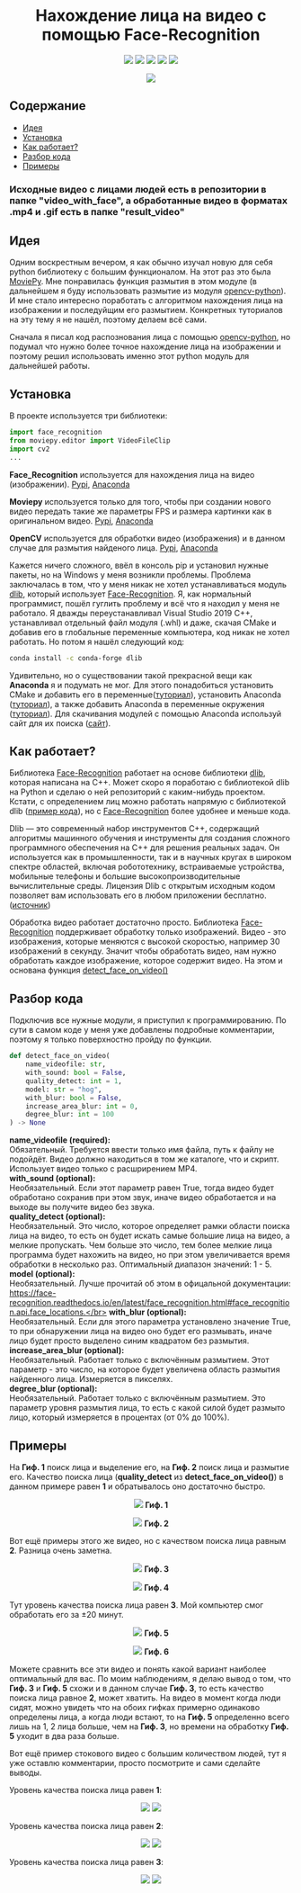 <h1 align="center">Нахождение лица на видео с помощью Face-Recognition</h1>

<div align="center">

![](https://img.shields.io/badge/python--version-3.9-BDC667?style=plastic)
![](https://img.shields.io/github/languages/code-size/Laiwer/Find-face-on-Python?color=77966D&style=plastic)
![](https://img.shields.io/github/stars/Laiwer/Find-face-on-Python?color=626D58&style=plastic)
![](https://img.shields.io/github/watchers/Laiwer/Find-face-on-Python?color=544343&style=plastic)
![](https://img.shields.io/github/last-commit/Laiwer/Find-face-on-Python?color=56282D&style=plastic)
</div>

<div align=center>

![](result_video/gif/new_3_people-cross-the-road.gif)
</div>

## Содержание

* [Идея](#idea)
* [Установка](#install)
* [Как работает?](#how_work)
* [Разбор кода](#code)
* [Примеры](#examples)

### Исходные видео с лицами людей есть в репозитории в папке "video_with_face", а обработанные видео в форматах .mp4 и .gif есть в папке "result_video"

<h2 id="idea">Идея</h2>

Одним воскрестным вечером, я как обычно изучал новую для себя python библиотеку с большим функционалом. На этот раз это была [MoviePy](https://pypi.org/project/moviepy/). Мне понравилась функция размытия в этом модуле (в дальнейшем я буду использовать размытие из модуля [opencv-python](https://pypi.org/project/opencv-python/)). И мне стало интересно поработать с алгоритмом нахождения лица на изображении и последуйщим его размытием. Конкретных туториалов на эту тему я не нашёл, поэтому делаем всё сами.

Сначала я писал код распознования лица с помощью [opencv-python](https://pypi.org/project/opencv-python/), но подумал что нужно более точное нахождение лица на изображении и поэтому решил использовать именно этот python модуль для дальнейшей работы.



<h2 id="install">Установка</h2>
В проекте используется три библиотеки:

``` python
import face_recognition
from moviepy.editor import VideoFileClip
import cv2
...
```
**Face_Recognition** используется для нахождения лица на видео (изображении). [Pypi](https://pypi.org/project/face-recognition/), [Anaconda](https://anaconda.org/conda-forge/face_recognition)

**Moviepy** используется только для того, чтобы при создании нового видео передать такие же параметры FPS и размера картинки как в оригинальном видео. [Pypi](https://pypi.org/project/face-recognition/), [Anaconda](https://anaconda.org/conda-forge/moviepy)

**OpenCV** используется для обработки видео (изображения) и в данном случае для размытия найденого лица. [Pypi](https://pypi.org/project/opencv-python/), [Anaconda](https://anaconda.org/conda-forge/opencv)

Кажется ничего сложного, ввёл в консоль pip и установил нужные пакеты, но на Windows у меня возникли проблемы.
Проблема заключалась в том, что у меня никак не хотел устанавливаться модуль [dlib](https://pypi.org/project/dlib/), который использует [Face-Recognition](https://pypi.org/project/face-recognition/). Я, как нормальный программист, пошёл гуглить проблему и всё что я находил у меня не работало. Я дважды переустанавливал Visual Studio 2019 C++, устанавливал отдельный файл модуля (.whl) и даже, скачая CMake и добавив его в глобальные переменные компьютера, код никак не хотел работать. Но потом я нашёл следующий код:

``` bash
conda install -c conda-forge dlib
```
Удивительно, но о существовании такой прекрасной вещи как **Anaconda** я и подумать не мог. Для этого понадобиться установить CMake и добавить его в переменные([туториал](https://www.youtube.com/watch?v=8_X5Iq9niDE")), установить Anaconda ([туториал](https://www.youtube.com/watch?v=MUZtVEDKXsk)), а также добавить Anaconda в переменные окружения ([туториал](https://stackoverflow.com/questions/47914980/how-to-access-anaconda-command-prompt-in-windows-10-64-bit)). Для скачивания модулей с помощью Anaconda используй сайт для их поиска ([сайт](https://anaconda.org/)).



<h2 id="how_work">Как работает?</h2>

Библиотека [Face-Recognition](https://pypi.org/project/face-recognition/) работает на основе библиотеки [dlib](https://pypi.org/project/dlib/), которая написана на C++. Может скоро я поработаю с библиотекой dlib на Python и сделаю о ней репозиторий с каким-нибудь проектом. Кстати, с определением лиц можно работать напрямую с библиотекой dlib ([пример кода](http://dlib.net/face_detector.py.html)), но с [Face-Recognition](https://pypi.org/project/face-recognition/) более удобнее и меньше кода.

Dlib — это современный набор инструментов C++, содержащий алгоритмы машинного обучения и инструменты для создания сложного программного обеспечения на C++ для решения реальных задач. Он используется как в промышленности, так и в научных кругах в широком спектре областей, включая робототехнику, встраиваемые устройства, мобильные телефоны и большие высокопроизводительные вычислительные среды. Лицензия Dlib с открытым исходным кодом позволяет вам использовать его в любом приложении бесплатно. ([источник](http://dlib.net/))

Обработка видео работает достаточно просто. Библиотека [Face-Recognition](https://pypi.org/project/face-recognition/) поддерживает обработку только изображений. Видео - это изображения, которые меняются с высокой скоростью, например 30 изображений в секунду. Значит чтобы обработать видео, нам нужно обработать каждое изображение, которое содержит видео. На этом и основана функция [detect_face_on_video()](#code)



<h2 id="code">Разбор кода</h2>
Подключив все нужные модули, я приступил к программированию. По сути в самом коде у меня уже добавлены подробные комментарии, поэтому я только поверхностно пройду по функции.

```python
def detect_face_on_video(
    name_videofile: str,
    with_sound: bool = False,
    quality_detect: int = 1,
    model: str = "hog",
    with_blur: bool = False,
    increase_area_blur: int = 0,
    degree_blur: int = 100
) -> None
```
**name_videofile (required):**
    </br>Обязательный. Требуется ввести только имя файла, путь к файлу не подойдёт. Видео должно находиться в том же каталоге, что и скрипт. Использует видео только с расшрирением MP4.</br>
**with_sound (optional):**
    </br>Необязательный. Если этот параметр равен True, тогда видео будет обработано сохранив при этом звук, иначе видео обработается и на выходе вы получите видео без звука.</br>
**quality_detect (optional):**
    </br>Необязательный. Это число, которое определяет рамки области поиска лица на видео, то есть он будет искать самые большие лица на видео, а мелкие пропускать. Чем больше это число, тем более мелкие лица программа будет нахожить на видео, но при этом увеличивается время обработки в несколько раз. Оптимальный диапазон значений: 1 - 5.</br>
**model (optional):**
    </br>Необязательный. Лучше прочитай об этом в офицальной документации: https://face-recognition.readthedocs.io/en/latest/face_recognition.html#face_recognition.api.face_locations.</br>
**with_blur (optional):**
    </br>Необязательный. Если для этого параметра установлено значение True, то при обнаружении лица на видео оно будет его размывать, иначе лицо будет просто выделено синим квадратом без размытия.</br>
**increase_area_blur (optional):**
    </br>Необязательный. Работает только с включённым размытием. Этот параметр - это число, на которое будет увеличена область размытия найденного лица. Измеряется в пикселях.</br>
**degree_blur (optional):**
    </br>Необязательный. Работает только с включённым размытием. Это параметр уровня размытия лица, то есть с какой силой будет размыто лицо, который измеряется в процентах (от 0% до 100%).</br>
</p>



<h2 id="examples">Примеры</h2>

На **Гиф. 1** поиск лица и выделение его, на **Гиф. 2** поиск лица и размытие его. Качество поиска лица (**quality_detect** из **detect_face_on_video()**) в данном примере равен **1** и обратывалось оно достаточно быстро.

<div align=center>

![](result_video/gif/new_1_people-applauds.gif) **Гиф. 1**

![](result_video\gif\new_1_blur_people-applauds.gif) **Гиф. 2**
</div>

Вот ещё примеры этого же видео, но с качеством поиска лица равным **2**. Разница очень заметна.

<div align=center>

![](result_video/gif/new_2_people-applauds.gif) **Гиф. 3**

![](result_video/gif/new_2_blur_people-applauds.gif) **Гиф. 4**
</div>

Тут уровень качества поиска лица равен **3**. Мой компьютер смог обработать его за ±20 минут.

<div align=center>

![](result_video/gif/new_3_people-applauds.gif) **Гиф. 5**

![](result_video/gif/new_3_blur_people-applauds.gif) **Гиф. 6**
</div>

Можете сравнить все эти видео и понять какой вариант наиболее оптимальный для вас. По моим наблюдениям, я делаю вывод о том, что **Гиф. 3** и **Гиф. 5** схожи и в данном случае **Гиф. 3**, то есть качество поиска лица равное **2**, может хватить. На видео в момент когда люди сидят, можно увидеть что на обоих гифках примерно одинаково определены лица, а когда люди встают, то на **Гиф. 5** определенно всего лишь на 1, 2 лица больше, чем на **Гиф. 3**, но времени на обработку **Гиф. 5** уходит в два раза больше.

Вот ещё пример стокового видео с большим количеством людей, тут я уже оставлю комментарии, просто посмотрите и сами сделайте выводы.

Уровень качества поиска лица равен **1**:

<div align=center>

![](result_video/gif/new_1_people-cross-the-road.gif)
![](result_video/gif/new_1_blur_people-cross-the-road.gif)
</div>

Уровень качества поиска лица равен **2**:

<div align=center>

![](result_video/gif/new_2_people-cross-the-road.gif)
![](result_video/gif/new_2_blur_people-cross-the-road.gif)
</div>

Уровень качества поиска лица равен **3**:

<div align=center>

![](result_video/gif/new_3_people-cross-the-road.gif)
![](result_video/gif/new_3_blur_people-cross-the-road.gif)
</div>